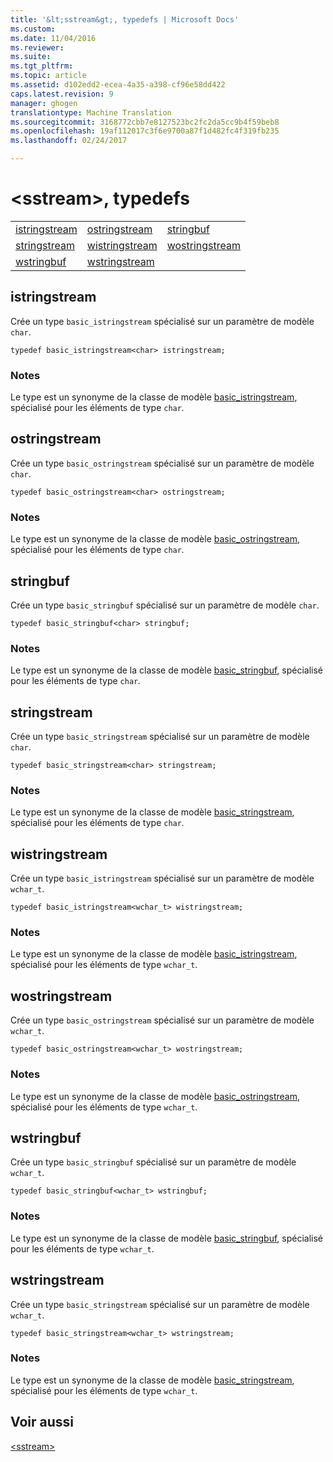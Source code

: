 ```yaml
---
title: '&lt;sstream&gt;, typedefs | Microsoft Docs'
ms.custom: 
ms.date: 11/04/2016
ms.reviewer: 
ms.suite: 
ms.tgt_pltfrm: 
ms.topic: article
ms.assetid: d102edd2-ecea-4a35-a398-cf96e58dd422
caps.latest.revision: 9
manager: ghogen
translationtype: Machine Translation
ms.sourcegitcommit: 3168772cbb7e8127523bc2fc2da5cc9b4f59beb8
ms.openlocfilehash: 19af112017c3f6e9700a87f1d482fc4f319fb235
ms.lasthandoff: 02/24/2017

---
```

# <a name="ltsstreamgt-typedefs"></a>&lt;sstream&gt;, typedefs
||||  
|-|-|-|  
|[istringstream](#istringstream)|[ostringstream](#ostringstream)|[stringbuf](#stringbuf)|  
|[stringstream](#stringstream)|[wistringstream](#wistringstream)|[wostringstream](#wostringstream)|  
|[wstringbuf](#wstringbuf)|[wstringstream](#wstringstream)|  
  
##  <a name="a-nameistringstreama--istringstream"></a><a name="istringstream"></a>  istringstream  
 Crée un type `basic_istringstream` spécialisé sur un paramètre de modèle `char`.  
  
```  
typedef basic_istringstream<char> istringstream;  
```  
  
### <a name="remarks"></a>Notes  
 Le type est un synonyme de la classe de modèle [basic_istringstream](../standard-library/basic-istringstream-class.md), spécialisé pour les éléments de type `char`*.*  
  
##  <a name="a-nameostringstreama--ostringstream"></a><a name="ostringstream"></a>  ostringstream  
 Crée un type `basic_ostringstream` spécialisé sur un paramètre de modèle `char`.  
  
```  
typedef basic_ostringstream<char> ostringstream;  
```  
  
### <a name="remarks"></a>Notes  
 Le type est un synonyme de la classe de modèle [basic_ostringstream](../standard-library/basic-ostringstream-class.md), spécialisé pour les éléments de type `char`*.*  
  
##  <a name="a-namestringbufa--stringbuf"></a><a name="stringbuf"></a>  stringbuf  
 Crée un type `basic_stringbuf` spécialisé sur un paramètre de modèle `char`.  
  
```  
typedef basic_stringbuf<char> stringbuf;  
```  
  
### <a name="remarks"></a>Notes  
 Le type est un synonyme de la classe de modèle [basic_stringbuf](../standard-library/basic-stringbuf-class.md), spécialisé pour les éléments de type `char`*.*  
  
##  <a name="a-namestringstreama--stringstream"></a><a name="stringstream"></a>  stringstream  
 Crée un type `basic_stringstream` spécialisé sur un paramètre de modèle `char`.  
  
```  
typedef basic_stringstream<char> stringstream;  
```  
  
### <a name="remarks"></a>Notes  
 Le type est un synonyme de la classe de modèle [basic_stringstream](../standard-library/basic-stringstream-class.md), spécialisé pour les éléments de type `char`*.*  
  
##  <a name="a-namewistringstreama--wistringstream"></a><a name="wistringstream"></a>  wistringstream  
 Crée un type `basic_istringstream` spécialisé sur un paramètre de modèle `wchar_t`.  
  
```  
typedef basic_istringstream<wchar_t> wistringstream;  
```  
  
### <a name="remarks"></a>Notes  
 Le type est un synonyme de la classe de modèle [basic_istringstream](../standard-library/basic-istringstream-class.md), spécialisé pour les éléments de type `wchar_t`.  
  
##  <a name="a-namewostringstreama--wostringstream"></a><a name="wostringstream"></a>  wostringstream  
 Crée un type `basic_ostringstream` spécialisé sur un paramètre de modèle `wchar_t`.  
  
```  
typedef basic_ostringstream<wchar_t> wostringstream;  
```  
  
### <a name="remarks"></a>Notes  
 Le type est un synonyme de la classe de modèle [basic_ostringstream](../standard-library/basic-ostringstream-class.md), spécialisé pour les éléments de type `wchar_t`.  
  
##  <a name="a-namewstringbufa--wstringbuf"></a><a name="wstringbuf"></a>  wstringbuf  
 Crée un type `basic_stringbuf` spécialisé sur un paramètre de modèle `wchar_t`.  
  
```  
typedef basic_stringbuf<wchar_t> wstringbuf;  
```  
  
### <a name="remarks"></a>Notes  
 Le type est un synonyme de la classe de modèle [basic_stringbuf](../standard-library/basic-stringbuf-class.md), spécialisé pour les éléments de type `wchar_t`.  
  
##  <a name="a-namewstringstreama--wstringstream"></a><a name="wstringstream"></a>  wstringstream  
 Crée un type `basic_stringstream` spécialisé sur un paramètre de modèle `wchar_t`.  
  
```  
typedef basic_stringstream<wchar_t> wstringstream;  
```  
  
### <a name="remarks"></a>Notes  
 Le type est un synonyme de la classe de modèle [basic_stringstream](../standard-library/basic-stringstream-class.md), spécialisé pour les éléments de type `wchar_t`.  
  
## <a name="see-also"></a>Voir aussi  
 [\<sstream>](../standard-library/sstream.md)


